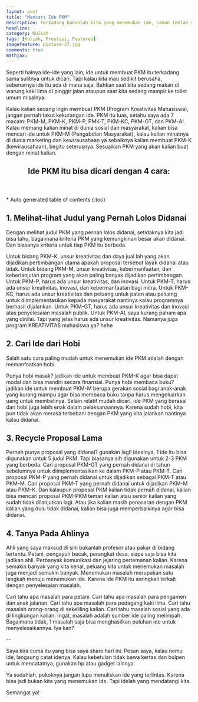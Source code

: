 ```yaml
---
layout: post
title: "Mencari Ide PKM"
description: Terkadang bukanlah kita yang menemukan ide, namun idelah yang mendatangi kita.
headline: 
category: Kuliah
tags: [Kuliah, Prestasi, Features]
imagefeature: picture-37.jpg 
comments: true
mathjax: 
---
```


Seperti halnya ide-ide yang lain, ide untuk membuat PKM itu terkadang sama sulitnya untuk dicari. Tapi kalau kita mau sedikit berusaha, sebenarnya ide itu ada di mana saja. Bahkan saat kita sedang makan di warung kaki lima di pinggir jalan ataupun saat kita sedang mampir ke toilet umum misalnya.

Kalau kalian sedang ingin membuat PKM (Program Kreativitas Mahasiswa), jangan pernah takut kekurangan ide. PKM itu luas, setahu saya ada 7 macam: PKM-M, PKM-K, PKM-P, PMK-T, PKM-KC, PKM-GT, dan PKM-AI. Kalau memang kalian minat di dunia sosial dan masyarakat, kalian bisa mencari ide untuk PKM-M (Pengabdian Masyarakat), kalau kalian minatnya di dunia marketing dan kewirausahaan ya sebaiknya kalian membuat PKM-K (kewirausahaan), begitu seterusnya. Sesuaikan PKM yang akan kalian buat dengan minat kalian.

<section id="table-of-contents" class="toc">
  <header>
    <h1>Ide PKM itu bisa dicari dengan 4 cara:</h1>
  </header>
<div id="drawer" markdown="1">
*  Auto generated table of contents
{:toc}
</div>
</section><!-- /#table-of-contents -->

## 1. Melihat-lihat Judul yang Pernah Lolos Didanai ##

Dengan melihat judul PKM yang pernah lolos didanai, setidaknya kita jadi bisa tahu, bagaimana kriteria PKM yang kemungkinan besar akan didanai. Dan biasanya kriteria untuk tiap PKM itu berbeda.

Untuk bidang PKM-K, unsur kreativitas dan daya jual lah yang akan dijadikan pertimbangan utama apakah proposal tersebut layak didanai atau tidak. Untuk bidang PKM-M, unsur kreativitas, kebermanfaatan, dan keberlanjutan program yang akan paling banyak dijadikan pertimbangan. Untuk PKM-P, harus ada unsur kreativitas, dan inovasi. Untuk PKM-T, harus ada unsur kreativitas, inovasi, dan kebermanfaatan bagi mitra. Untuk PKM-KC, harus ada unsur kreativitas dan peluang untuk paten atau peluang untuk diimplementasikan kepada masyarakat nantinya kalau programnya berhasil dijalankan. Untuk PKM-GT, harus ada unsur kreativitas dan inovasi atas penyelesaian masalah publik. Untuk PKM-AI, saya kurang paham apa yang dinilai. Tapi yang jelas harus ada unsur kreativitas. Namanya juga program KREATIVITAS mahasiswa ya? hehe

## 2. Cari Ide dari Hobi ##

Salah satu cara paling mudah untuk menemukan ide PKM adalah dengan memanfaatkan hobi.

Punya hobi masak? jadikan ide untuk membuat PKM-K agar bisa dapat modal dan bisa mandiri secara finansial. Punya hobi membaca buku? jadikan ide untuk membuat PKM-M berupa gerakan sosial bagi anak-anak yang kurang mampu agar bisa membaca buku tanpa harus mengeluarkan uang untuk membelinya. Selain relatif mudah dicari, ide PKM yang berasal dari hobi juga lebih enak dalam pelaksanaannya. Karena sudah hobi, kita pun tidak akan merasa terbebani dengan PKM yang kita jalankan nantinya kalau didanai.

## 3. Recycle Proposal Lama ##

Pernah punya proposal yang didanai? gunakan lagi! Idealnya, 1 ide itu bisa digunakan untuk 5 judul PKM. Tapi biasanya sih digunakan untuk 2-3 PKM yang berbeda. Cari proposal PKM-GT yang pernah didanai di tahun sebelumnya untuk diimplementasikan ke dalam PKM-P atau PKM-T. Cari proposal PKM-P yang pernah didanai untuk dijadikan sebagai PKM-T atau PKM-M. Cari proposal PKM-T yang pernah didanai untuk dijadikan PKM-M atau PKM-K. Dan kalaupun proposal PKM kalian tidak pernah didanai, kalian bisa mencari proposal PKM-PKM teman kalian atau senior kalian yang sudah tidak dilanjutkan lagi. Atau jika kalian masih penasaran dengan PKM kalian yang dulu tidak didanai, kalian bisa juga memperbaikinya agar bisa didanai.

## 4. Tanya Pada Ahlinya ##

Ahli yang saya maksud di sini bukanlah profesor atau pakar di bidang tertentu. Petani, pengayuh becak, perangkat desa, siapa saja bisa kita jadikan ahli. Perbanyak komunikasi dan jejaring pertemanan kalian. Karena semakin banyak yang kita kenal, peluang kita untuk menemukan masalah juga menjadi semakin banyak. Menemukan masalah merupakan satu langkah menuju menemukan ide. Karena ide PKM itu seringkali terkait dengan penyelesaian masalah.

Cari tahu apa masalah para petani. Cari tahu apa masalah para pengamen dan anak jalanan. Cari tahu apa masalah para pedagang kaki lima. Cari tahu masalah orang-orang di sekeliling kalian. Cari tahu masalah sosial yang ada di lingkungan kalian. Ingat, masalah adalah sumber ide paling melimpah. Bagaimana tidak, 1 masalah saja bisa menghasilkan puluhan ide untuk menyelesaikannya. Iya kan?

--

Saya kira cuma itu yang bisa saya share hari ini. Pesan saya, kalau nemu ide, langsung catat idenya. Kalau kebetulan tidak bawa kertas dan bulpen untuk mencatatnya, gunakan hp atau gadget lainnya.

Ya sudahlah, pokoknya jangan lupa menuliskan ide yang terlintas. Karena bisa jadi bukan kita yang menemukan ide. Tapi idelah yang mendatangi kita.

Semangat ya!